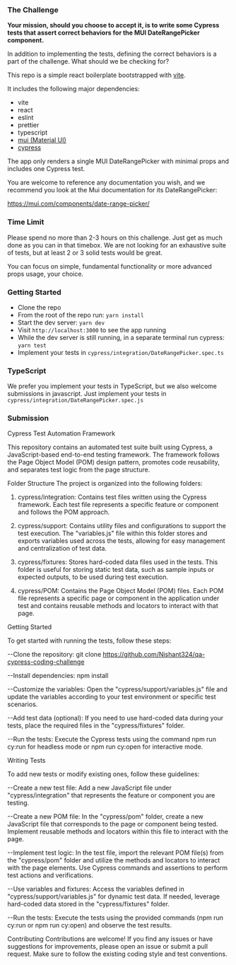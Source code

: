 
### The Challenge

**Your mission, should you choose to accept it, is to write some Cypress tests that assert correct behaviors for the MUI DateRangePicker component.**

In addition to implementing the tests, defining the correct behaviors is a part of the challenge. What should we be checking for?

This repo is a simple react boilerplate bootstrapped with [vite](https://vitejs.dev/).

It includes the following major dependencies:

- vite
- react
- eslint
- prettier
- typescript
- [mui (Material UI)](https://mui.com/components)
- [cypress](https://docs.cypress.io/api/commands/and#Syntax)

The app only renders a single MUI DateRangePicker with minimal props and includes one Cypress test.

You are welcome to reference any documentation you wish, and we recommend you look at the Mui documentation for its DateRangePicker: 

https://mui.com/components/date-range-picker/

### Time Limit

Please spend no more than 2-3 hours on this challenge. Just get as much done as you can in that timebox. We are not looking for an exhaustive suite of tests, but at least 2 or 3 solid tests would be great.

You can focus on simple, fundamental functionality or more advanced props usage, your choice.

### Getting Started

- Clone the repo
- From the root of the repo run: `yarn install`
- Start the dev server: `yarn dev`
- Visit `http://localhost:3000` to see the app running
- While the dev server is still running, in a separate terminal run cypress: `yarn test`
- Implement your tests in `cypress/integration/DateRangePicker.spec.ts`

### TypeScript

We prefer you implement your tests in TypeScript, but we also welcome submissions in javascript.
Just implement your tests in `cypress/integration/DateRangePicker.spec.js`

### Submission

Cypress Test Automation Framework

This repository contains an automated test suite built using Cypress, a JavaScript-based end-to-end testing framework. The framework follows the Page Object Model (POM) design pattern, promotes code reusability, and separates test logic from the page structure.

Folder Structure
The project is organized into the following folders:

1. cypress/integration: Contains test files written using the Cypress framework. Each test file represents a specific feature or component and follows the POM approach.

2. cypress/support: Contains utility files and configurations to support the test execution. The "variables.js" file within this folder stores and exports variables used across the tests, allowing for easy management and centralization of test data.

3. cypress/fixtures: Stores hard-coded data files used in the tests. This folder is useful for storing static test data, such as sample inputs or expected outputs, to be used during test execution.

4. cypress/POM: Contains the Page Object Model (POM) files. Each POM file represents a specific page or component in the application under test and contains reusable methods and locators to interact with that page.

Getting Started

To get started with running the tests, follow these steps:

--Clone the repository: git clone <https://github.com/Nishant324/qa-cypress-coding-challenge>

--Install dependencies: npm install

--Customize the variables: Open the "cypress/support/variables.js" file and update the variables    according to your test environment or specific test scenarios.

--Add test data (optional): If you need to use hard-coded data during your tests, place the required files in the "cypress/fixtures" folder.

--Run the tests: Execute the Cypress tests using the command npm run cy:run for headless mode or npm run cy:open for interactive mode.

Writing Tests

To add new tests or modify existing ones, follow these guidelines:

--Create a new test file: Add a new JavaScript file under "cypress/integration" that represents the feature or component you are testing.

--Create a new POM file: In the "cypress/pom" folder, create a new JavaScript file that corresponds to the page or component being tested. Implement reusable methods and locators within this file to interact with the page.

--Implement test logic: In the test file, import the relevant POM file(s) from the "cypress/pom" folder and utilize the methods and locators to interact with the page elements. Use Cypress commands and assertions to perform test actions and verifications.

--Use variables and fixtures: Access the variables defined in "cypress/support/variables.js" for dynamic test data. If needed, leverage hard-coded data stored in the "cypress/fixtures" folder.

--Run the tests: Execute the tests using the provided commands (npm run cy:run or npm run cy:open) and observe the test results.

Contributing
Contributions are welcome! If you find any issues or have suggestions for improvements, please open an issue or submit a pull request. Make sure to follow the existing coding style and test conventions.
